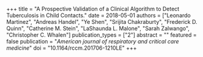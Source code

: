 +++
title = "A Prospective Validation of a Clinical Algorithm to Detect Tuberculosis in Child  Contacts."
date = 2018-05-01
authors = ["Leonardo Martinez", "Andreas Handel", "Ye Shen", "Srijita Chakraburty", "Frederick D. Quinn", "Catherine M. Stein", "LaShaunda L. Malone", "Sarah Zalwango", "Christopher C. Whalen"]
publication_types = ["2"]
abstract = ""
featured = false
publication = "*American journal of respiratory and critical care medicine*"
doi = "10.1164/rccm.201706-1210LE"
+++

